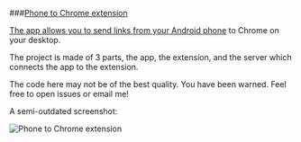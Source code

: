 ###[Phone to Chrome extension](https://chrome.google.com/webstore/detail/ojoecolejmnhkgafjnieigpjhgmpllnn)

[The app allows you to send links from your Android phone](https://play.google.com/store/apps/details?id=com.amaan.phonetochrome) to Chrome on your desktop.

The project is made of 3 parts, the app, the extension, and the server which connects the app to the extension.

The code here may not be of the best quality. You have been warned. Feel free to open issues or email me!

A semi-outdated screenshot:

![Phone to Chrome extension](http://i.imgur.com/ft4N0TB.png)